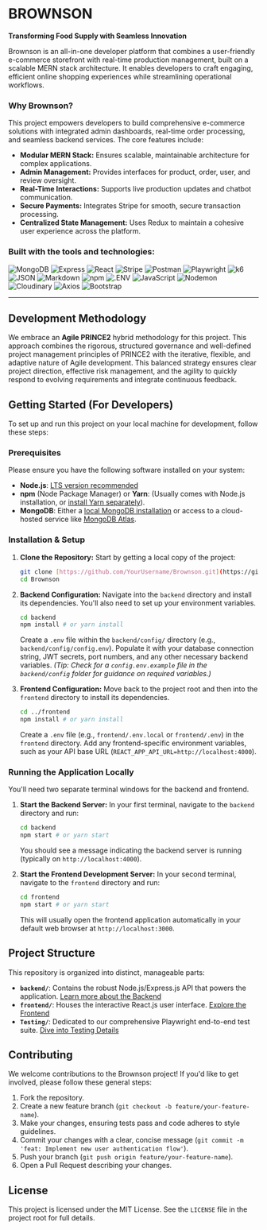 # BROWNSON

**Transforming Food Supply with Seamless Innovation**

Brownson is an all-in-one developer platform that combines a user-friendly e-commerce storefront with real-time production management, built on a scalable MERN stack architecture. It enables developers to craft engaging, efficient online shopping experiences while streamlining operational workflows.

### Why Brownson?

This project empowers developers to build comprehensive e-commerce solutions with integrated admin dashboards, real-time order processing, and seamless backend services. The core features include:

* **Modular MERN Stack:** Ensures scalable, maintainable architecture for complex applications.
* **Admin Management:** Provides interfaces for product, order, user, and review oversight.
* **Real-Time Interactions:** Supports live production updates and chatbot communication.
* **Secure Payments:** Integrates Stripe for smooth, secure transaction processing.
* **Centralized State Management:** Uses Redux to maintain a cohesive user experience across the platform.

### Built with the tools and technologies:

![MongoDB](https://img.shields.io/badge/MongoDB-47A248?style=for-the-badge&logo=mongodb&logoColor=white)
![Express](https://img.shields.io/badge/Express-000000?style=for-the-badge&logo=express&logoColor=white)
![React](https://img.shields.io/badge/React-61DAFB?style=for-the-badge&logo=react&logoColor=black)
![Stripe](https://img.shields.io/badge/Stripe-60A4F6?style=for-the-badge&logo=stripe&logoColor=white)
![Postman](https://img.shields.io/badge/Postman-FF6C37?style=for-the-badge&logo=postman&logoColor=white)
![Playwright](https://img.shields.io/badge/Playwright-2EAD33?style=for-the-badge&logo=playwright&logoColor=white)
![k6](https://img.shields.io/badge/k6-8000FF?style=for-the-badge&logo=k6&logoColor=white)
![JSON](https://img.shields.io/badge/JSON-000000?style=for-the-badge&logo=json&logoColor=white)
![Markdown](https://img.shields.io/badge/Markdown-000000?style=for-the-badge&logo=markdown&logoColor=white)
![npm](https://img.shields.io/badge/npm-CB3837?style=for-the-badge&logo=npm&logoColor=white)
![.ENV](https://img.shields.io/badge/.ENV-FFFFFF?style=for-the-badge&logo=dotenv&logoColor=black)
![JavaScript](https://img.shields.io/badge/JavaScript-F7DF1E?style=for-the-badge&logo=javascript&logoColor=black)
![Nodemon](https://img.shields.io/badge/Nodemon-76D04B?style=for-the-badge&logo=nodemon&logoColor=white)
![Cloudinary](https://img.shields.io/badge/Cloudinary-3448C5?style=for-the-badge&logo=cloudinary&logoColor=white)
![Axios](https://img.shields.io/badge/Axios-5A29E4?style=for-the-badge&logo=axios&logoColor=white)
![Bootstrap](https://img.shields.io/badge/Bootstrap-781582?style=for-the-badge&logo=bootstrap&logoColor=white)


---

## Development Methodology

We embrace an **Agile PRINCE2** hybrid methodology for this project. This approach combines the rigorous, structured governance and well-defined project management principles of PRINCE2 with the iterative, flexible, and adaptive nature of Agile development. This balanced strategy ensures clear project direction, effective risk management, and the agility to quickly respond to evolving requirements and integrate continuous feedback.

## Getting Started (For Developers)

To set up and run this project on your local machine for development, follow these steps:

### Prerequisites

Please ensure you have the following software installed on your system:

* **Node.js**: [LTS version recommended](https://nodejs.org/en/download/)
* **npm** (Node Package Manager) or **Yarn**: (Usually comes with Node.js installation, or [install Yarn separately](https://yarnpkg.com/)).
* **MongoDB**: Either a [local MongoDB installation](https://www.mongodb.com/try/download/community) or access to a cloud-hosted service like [MongoDB Atlas](https://www.mongodb.com/cloud/atlas).

### Installation & Setup

1.  **Clone the Repository:**
    Start by getting a local copy of the project:
    ```bash
    git clone [https://github.com/YourUsername/Brownson.git](https://github.com/YourUsername/Brownson.git) # Replace with your actual repository URL
    cd Brownson
    ```

2.  **Backend Configuration:**
    Navigate into the `backend` directory and install its dependencies. You'll also need to set up your environment variables.
    ```bash
    cd backend
    npm install # or yarn install
    ```
    Create a `.env` file within the `backend/config/` directory (e.g., `backend/config/config.env`). Populate it with your database connection string, JWT secrets, port numbers, and any other necessary backend variables.
    *(Tip: Check for a `config.env.example` file in the `backend/config` folder for guidance on required variables.)*

3.  **Frontend Configuration:**
    Move back to the project root and then into the `frontend` directory to install its dependencies.
    ```bash
    cd ../frontend
    npm install # or yarn install
    ```
    Create a `.env` file (e.g., `frontend/.env.local` or `frontend/.env`) in the `frontend` directory. Add any frontend-specific environment variables, such as your API base URL (`REACT_APP_API_URL=http://localhost:4000`).

### Running the Application Locally

You'll need two separate terminal windows for the backend and frontend.

1.  **Start the Backend Server:**
    In your first terminal, navigate to the `backend` directory and run:
    ```bash
    cd backend
    npm start # or yarn start
    ```
    You should see a message indicating the backend server is running (typically on `http://localhost:4000`).

2.  **Start the Frontend Development Server:**
    In your second terminal, navigate to the `frontend` directory and run:
    ```bash
    cd frontend
    npm start # or yarn start
    ```
    This will usually open the frontend application automatically in your default web browser at `http://localhost:3000`.

## Project Structure

This repository is organized into distinct, manageable parts:

* **`backend/`**: Contains the robust Node.js/Express.js API that powers the application. [Learn more about the Backend](./backend/README.md)
* **`frontend/`**: Houses the interactive React.js user interface. [Explore the Frontend](./frontend/README.md)
* **`Testing/`**: Dedicated to our comprehensive Playwright end-to-end test suite. [Dive into Testing Details](./Testing/README.md)

## Contributing

We welcome contributions to the Brownson project! If you'd like to get involved, please follow these general steps:

1.  Fork the repository.
2.  Create a new feature branch (`git checkout -b feature/your-feature-name`).
3.  Make your changes, ensuring tests pass and code adheres to style guidelines.
4.  Commit your changes with a clear, concise message (`git commit -m 'feat: Implement new user authentication flow'`).
5.  Push your branch (`git push origin feature/your-feature-name`).
6.  Open a Pull Request describing your changes.

## License

This project is licensed under the MIT License. See the `LICENSE` file in the project root for full details.
